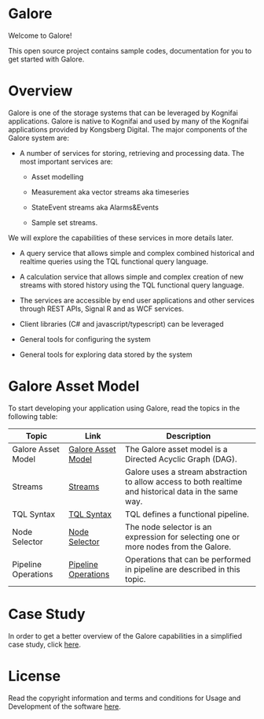 
# Galore

Welcome to Galore!

This open source project contains sample codes, documentation for you to get started with Galore.

# Overview

Galore is one of the storage systems that can be leveraged by Kognifai
applications. Galore is native to Kognifai and used by many of the
Kognifai applications provided by Kongsberg Digital. The major
components of the Galore system are:

-   A number of services for storing, retrieving and processing data. The most
    important services are:

    -   Asset modelling

    -   Measurement aka vector streams aka timeseries

    -   StateEvent streams aka Alarms&Events

    -   Sample set streams.

   We will explore the capabilities of these services in more details later.
    
-   A query service that allows simple and complex combined historical and realtime queries using the TQL functional query language.

-   A calculation service that allows simple and complex creation of new streams with stored history using the TQL functional query language.

-   The services are accessible by end user applications and other
    services through REST APIs, Signal R and as WCF services.

-   Client libraries (C\# and javascript/typescript) can be leveraged

-   General tools for configuring the system

-   General tools for exploring data stored by the system


# Galore Asset Model
To start developing your application using Galore, read the topics in the  following table:

| Topic | Link | Description | 
|------|----------|----------|
 Galore Asset Model | [Galore Asset Model](https://github.com/kognifai/Galore/blob/master/SDK-documentation/TQL.md)|The Galore asset model is a Directed Acyclic Graph (DAG).|
Streams|[Streams](https://github.com/kognifai/Galore/blob/master/SDK-documentation/streams.md)|Galore uses a stream abstraction to allow access to both realtime and historical data in the same way.|
 TQL Syntax| [TQL Syntax](https://github.com/kognifai/Galore/blob/master/SDK-documentation/TQL%20Syntax.md)|TQL defines a functional pipeline. |
 Node Selector | [Node Selector](https://github.com/kognifai/Galore/blob/master/SDK-documentation/Node%20Selector.md)|The node selector is an expression for selecting one or more nodes from the Galore. |
 Pipeline Operations | [Pipeline Operations](https://github.com/kognifai/Galore/blob/master/SDK-documentation/Pipeline%20Operations.md)| Operations that can be performed in pipeline are described in this topic.


# Case Study
In order to get a better overview of the Galore capabilities in a simplified case study, click [here](https://github.com/kognifai/Galore/blob/master/SDK-documentation/casestudy.md).


# License
Read the copyright information and terms and conditions for Usage and Development of the software [here](https://github.com/kognifai/Kognifai/blob/master/License.md#copyright--year-kongsberg-digital-as).
